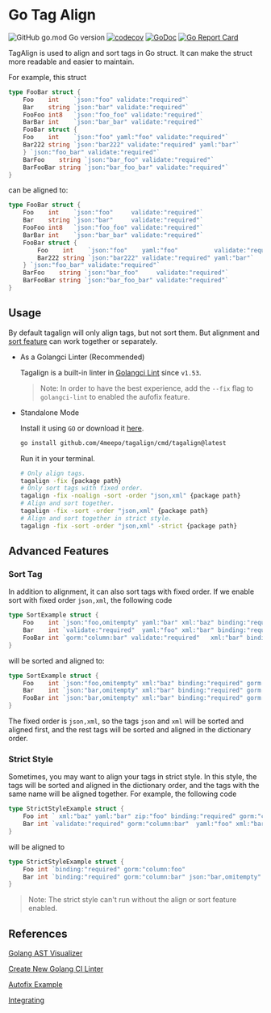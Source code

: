 # Go Tag Align

![GitHub go.mod Go version](https://img.shields.io/github/go-mod/go-version/4meepo/tagalign?style=flat-square)
[![codecov](https://codecov.io/github/4meepo/tagalign/branch/main/graph/badge.svg?token=1R1T61UNBQ)](https://codecov.io/github/4meepo/tagalign)
[![GoDoc](https://godoc.org/github.com/4meepo/tagalign?status.svg)](https://pkg.go.dev/github.com/4meepo/tagalign)
[![Go Report Card](https://goreportcard.com/badge/github.com/4meepo/tagalign)](https://goreportcard.com/report/github.com/4meepo/tagalign)

TagAlign is used to align and sort tags in Go struct. It can make the struct more readable and easier to maintain.

For example, this struct

```go
type FooBar struct {
    Foo    int    `json:"foo" validate:"required"`
    Bar    string `json:"bar" validate:"required"`
    FooFoo int8   `json:"foo_foo" validate:"required"`
    BarBar int    `json:"bar_bar" validate:"required"`
    FooBar struct {
    Foo    int    `json:"foo" yaml:"foo" validate:"required"`
    Bar222 string `json:"bar222" validate:"required" yaml:"bar"`
    } `json:"foo_bar" validate:"required"`
    BarFoo    string `json:"bar_foo" validate:"required"`
    BarFooBar string `json:"bar_foo_bar" validate:"required"`
}
```

can be aligned to:

```go
type FooBar struct {
    Foo    int    `json:"foo"     validate:"required"`
    Bar    string `json:"bar"     validate:"required"`
    FooFoo int8   `json:"foo_foo" validate:"required"`
    BarBar int    `json:"bar_bar" validate:"required"`
    FooBar struct {
        Foo    int    `json:"foo"    yaml:"foo"          validate:"required"`
        Bar222 string `json:"bar222" validate:"required" yaml:"bar"`
    } `json:"foo_bar" validate:"required"`
    BarFoo    string `json:"bar_foo"     validate:"required"`
    BarFooBar string `json:"bar_foo_bar" validate:"required"`
}
```

## Usage

By default tagalign will only align tags, but not sort them. But alignment and [sort feature](https://github.com/4meepo/tagalign#sort-tag) can work together or separately.

* As a Golangci Linter (Recommended)

    Tagalign is a built-in linter in [Golangci Lint](https://golangci-lint.run/usage/linters/#tagalign) since `v1.53`.
    > Note: In order to have the best experience,  add the `--fix` flag to `golangci-lint` to enabled the aufofix feature.

* Standalone Mode

    Install it using `GO` or download it [here](https://github.com/4meepo/tagalign/releases).

    ```bash
    go install github.com/4meepo/tagalign/cmd/tagalign@latest
    ```

    Run it in your terminal.

    ```bash
    # Only align tags.
    tagalign -fix {package path}
    # Only sort tags with fixed order.
    tagalign -fix -noalign -sort -order "json,xml" {package path}
    # Align and sort together.
    tagalign -fix -sort -order "json,xml" {package path}
    # Align and sort together in strict style.
    tagalign -fix -sort -order "json,xml" -strict {package path}
    ```

## Advanced Features

### Sort Tag

In addition to alignment, it can also sort tags with fixed order. If we enable sort with fixed order `json,xml`, the following code

```go
type SortExample struct {
    Foo    int `json:"foo,omitempty" yaml:"bar" xml:"baz" binding:"required" gorm:"column:foo" zip:"foo" validate:"required"`
    Bar    int `validate:"required"  yaml:"foo" xml:"bar" binding:"required" json:"bar,omitempty" gorm:"column:bar" zip:"bar" `
    FooBar int `gorm:"column:bar" validate:"required"   xml:"bar" binding:"required" json:"bar,omitempty"  zip:"bar" yaml:"foo"`
}
```

will be sorted and aligned to:

```go
type SortExample struct {
    Foo    int `json:"foo,omitempty" xml:"baz" binding:"required" gorm:"column:foo" validate:"required" yaml:"bar" zip:"foo"`
    Bar    int `json:"bar,omitempty" xml:"bar" binding:"required" gorm:"column:bar" validate:"required" yaml:"foo" zip:"bar"`
    FooBar int `json:"bar,omitempty" xml:"bar" binding:"required" gorm:"column:bar" validate:"required" yaml:"foo" zip:"bar"`
}
```

The fixed order is `json,xml`, so the tags `json` and `xml` will be sorted and aligned first, and the rest tags will be sorted and aligned in the dictionary order.

### Strict Style

Sometimes, you may want to align your tags in strict style. In this style, the tags will be sorted and aligned in the dictionary order, and the tags with the same name will be aligned together. For example, the following code

```go
type StrictStyleExample struct {
    Foo int ` xml:"baz" yaml:"bar" zip:"foo" binding:"required" gorm:"column:foo"  validate:"required"`
    Bar int `validate:"required" gorm:"column:bar"  yaml:"foo" xml:"bar" binding:"required" json:"bar,omitempty" `
}
```

will be aligned to

```go
type StrictStyleExample struct {
    Foo int `binding:"required" gorm:"column:foo"                      validate:"required" xml:"baz" yaml:"bar" zip:"foo"`
    Bar int `binding:"required" gorm:"column:bar" json:"bar,omitempty" validate:"required" xml:"bar" yaml:"foo"`
}
```

> Note: The strict style can't run without the align or sort feature enabled.

## References

[Golang AST Visualizer](http://goast.yuroyoro.net/)

[Create New Golang CI Linter](https://golangci-lint.run/contributing/new-linters/)

[Autofix Example](https://github.com/golangci/golangci-lint/pull/2450/files)

[Integrating](https://disaev.me/p/writing-useful-go-analysis-linter/#integrating)
